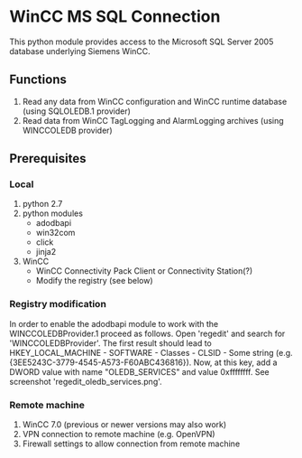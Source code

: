 WinCC MS SQL Connection
=======================

This python module provides access to the Microsoft SQL Server 2005 database underlying Siemens WinCC.

## Functions

1. Read any data from WinCC configuration and WinCC runtime database (using SQLOLEDB.1 provider)
2. Read data from WinCC TagLogging and AlarmLogging archives (using WINCCOLEDB provider)


## Prerequisites

### Local
1. python 2.7
2. python modules
	* adodbapi
	* win32com
    * click
    * jinja2
3. WinCC
    * WinCC Connectivity Pack Client or Connectivity Station(?)
    * Modify the registry (see below)

### Registry modification
In order to enable the adodbapi module to work with the WINCCOLEDBProvider.1 proceed as follows.
Open 'regedit' and search for 'WINCCOLEDBProvider'. The first result should lead to  
HKEY_LOCAL_MACHINE - SOFTWARE - Classes - CLSID - Some string (e.g. {3EE5243C-3779-4545-A573-F60ABC436816}).
Now, at this key, add a DWORD value with name "OLEDB_SERVICES" and value 0xffffffff.
See screenshot 'regedit_oledb_services.png'.

### Remote machine
1. WinCC 7.0 (previous or newer versions may also work)
2. VPN connection to remote machine (e.g. OpenVPN)
3. Firewall settings to allow connection from remote machine